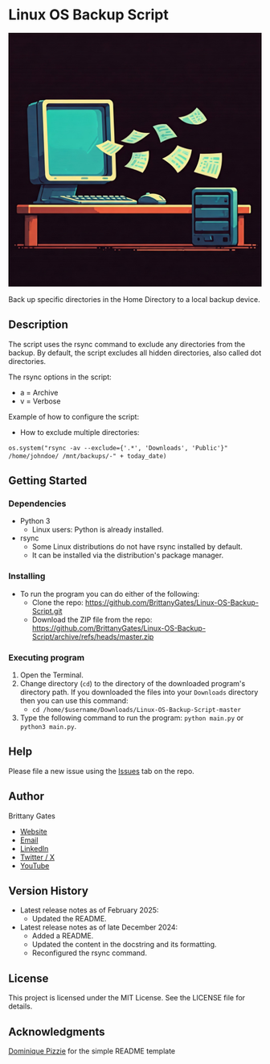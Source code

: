# Linux OS Backup Script

![A computer sitting on a desk transfers its files onto a backup disk also sitting on the desk.](linux_os_backup_script_gemini_generated.jpeg)

Back up specific directories in the Home Directory to a local backup device.

## Description

The script uses the rsync command to exclude any directories from the backup. By default, the script excludes all
hidden directories, also called dot directories.

The rsync options in the script:

* a = Archive
* v = Verbose

Example of how to configure the script:

* How to exclude multiple directories:

```
os.system("rsync -av --exclude={'.*', 'Downloads', 'Public'}" /home/johndoe/ /mnt/backups/-" + today_date)
```

## Getting Started

### Dependencies

* Python 3
    * Linux users: Python is already installed.
* rsync
    * Some Linux distributions do not have rsync installed by default.
    * It can be installed via the distribution's
      package manager.

### Installing

* To run the program you can do either of the following:
    * Clone the repo: https://github.com/BrittanyGates/Linux-OS-Backup-Script.git
    * Download the ZIP file from the
      repo: https://github.com/BrittanyGates/Linux-OS-Backup-Script/archive/refs/heads/master.zip

### Executing program

1. Open the Terminal.
2. Change directory (`cd`) to the directory of the downloaded program's directory path. If you downloaded the files into
   your `Downloads` directory then you can use this command:
    - `cd /home/$username/Downloads/Linux-OS-Backup-Script-master`
3. Type the following command to run the program: `python main.py` or `python3 main.py`.

## Help

Please file a new issue using the [Issues](https://github.com/BrittanyGates/Linux-OS-Backup-Script/issues) tab on the
repo.

## Author

Brittany Gates

* [Website](https://brittbot.com)
* [Email](mailto:support@brittbot.com)
* [LinkedIn](https://www.linkedin.com/in/brittanycgates/)
* [Twitter / X](https://x.com/brittany__gates)
* [YouTube](https://www.youtube.com/c/BrittanyGates)

## Version History

* Latest release notes as of February 2025:
  * Updated the README.
* Latest release notes as of late December 2024:
    * Added a README.
    * Updated the content in the docstring and its formatting.
    * Reconfigured the rsync command.

## License

This project is licensed under the MIT License. See the LICENSE file for details.

## Acknowledgments

[Dominique Pizzie](https://gist.github.com/DomPizzie) for the simple README template